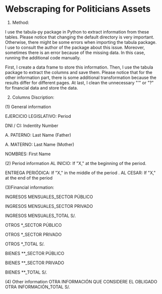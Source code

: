 # Webscraping for Politicians Assets

1. Method: 

I use the tabula-py package in Python to extract information from these tables. Please notice that changing the default directory is very important. Otherwise, there might be some errors when importing the tabula package. I use to consult the author of the package about this issue. Moreover, sometimes there is an error because of the missing data. In this case, running the additional code manually.

First, I create a data frame to store this information. Then, I use the tabula package to extract the columns and save them. Please notice that for the other information part, there is some additional transformation because the results differ for different pages. At last, I clean the unnecessary "'" or "?" for financial data and store the data.


2. Columns Discription:

(1) General information

EJERCICIO LEGISLATIVO: Period

DNI / CI: Indentity Number

A. PATERNO: Last Name (Father)

A. MATERNO: Last Name (Mother)

NOMBRES: First Name

(2) Period information
AL INICIO: If "X," at the beginning of the period.

ENTREGA PERIÓDICA: If "X," in the middle of the period
.
AL CESAR:  If "X," at the end of the period


(3)Financial information:

INGRESOS MENSUALES_SECTOR PÚBLICO

INGRESOS MENSUALES_SECTOR PRIVADO

INGRESOS MENSUALES_TOTAL S/.

OTROS *_SECTOR PÚBLICO

OTROS *_SECTOR PRIVADO

OTROS *_TOTAL S/.

BIENES **_SECTOR PÚBLICO

BIENES **_SECTOR PRIVADO

BIENES **_TOTAL S/.

(4) Other information
OTRA INFORMACIÓN QUE CONSIDERE EL OBLIGADO
OTRA INFORMACIÓN_TOTAL S/.

